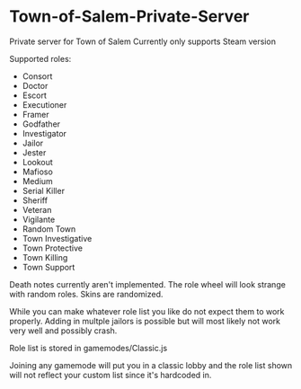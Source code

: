 # Town-of-Salem-Private-Server
Private server for Town of Salem
Currently only supports Steam version

Supported roles:
- Consort
- Doctor
- Escort
- Executioner
- Framer
- Godfather
- Investigator
- Jailor
- Jester
- Lookout
- Mafioso
- Medium
- Serial Killer
- Sheriff
- Veteran
- Vigilante
- Random Town
- Town Investigative
- Town Protective
- Town Killing
- Town Support

Death notes currently aren't implemented.
The role wheel will look strange with random roles.
Skins are randomized.

While you can make whatever role list you like do not expect them to work properly. Adding in multple jailors is possible but will most likely not work very well and possibly crash.

Role list is stored in gamemodes/Classic.js

Joining any gamemode will put you in a classic lobby and the role list shown will not reflect your custom list since it's hardcoded in.